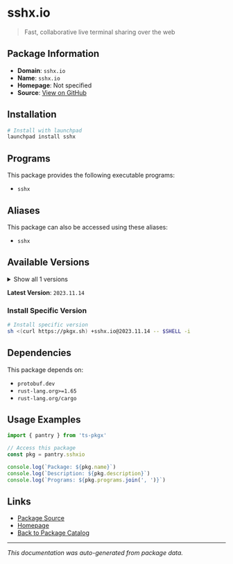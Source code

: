 # sshx.io

> Fast, collaborative live terminal sharing over the web

## Package Information

- **Domain**: `sshx.io`
- **Name**: `sshx.io`
- **Homepage**: Not specified
- **Source**: [View on GitHub](https://github.com/pkgxdev/pantry/tree/main/projects/sshx.io/package.yml)

## Installation

```bash
# Install with launchpad
launchpad install sshx
```

## Programs

This package provides the following executable programs:

- `sshx`

## Aliases

This package can also be accessed using these aliases:

- `sshx`

## Available Versions

<details>
<summary>Show all 1 versions</summary>

- `2023.11.14`

</details>

**Latest Version**: `2023.11.14`

### Install Specific Version

```bash
# Install specific version
sh <(curl https://pkgx.sh) +sshx.io@2023.11.14 -- $SHELL -i
```

## Dependencies

This package depends on:

- `protobuf.dev`
- `rust-lang.org>=1.65`
- `rust-lang.org/cargo`

## Usage Examples

```typescript
import { pantry } from 'ts-pkgx'

// Access this package
const pkg = pantry.sshxio

console.log(`Package: ${pkg.name}`)
console.log(`Description: ${pkg.description}`)
console.log(`Programs: ${pkg.programs.join(', ')}`)
```

## Links

- [Package Source](https://github.com/pkgxdev/pantry/tree/main/projects/sshx.io/package.yml)
- [Homepage](#)
- [Back to Package Catalog](../package-catalog.md)

---

*This documentation was auto-generated from package data.*
